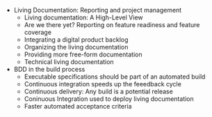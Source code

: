 - Living Documentation: Reporting and project management
  - Living documentation: A High-Level View
  - Are we there yet? Reporting on feature readiness and feature coverage
  - Integrating a digital product backlog
  - Organizing the living documentation
  - Providing more free-form documentation
  - Technical living documentation
- BDD in the build process
  - Executable specifications should be part of an automated build
  - Continuous integration speeds up the feeedback cycle
  - Continuous delivery: Any build is a potential release
  - Coninuous Integration used to deploy living documentation
  - Faster automated acceptance criteria